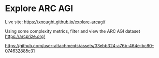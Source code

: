 # Explore ARC AGI

Live site: https://xnought.github.io/explore-arcagi/

Using some complexity metrics, filter and view the ARC AGI dataset https://arcprize.org/

https://github.com/user-attachments/assets/33ebb324-a76b-464e-bc80-074632885c31

